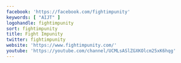 ```yaml
---
facebook: 'https://facebook.com/fightimpunity'
keywords: [ "AIJT" ]
logohandle: fightimpunity
sort: fightimpunity
title: Fight Impunity
twitter: fightimpunity
website: 'https://www.fightimpunity.com/'
youtube: 'https://youtube.com/channel/UCMLsASlZGXKOlcm25xK6hqg'
---
```

